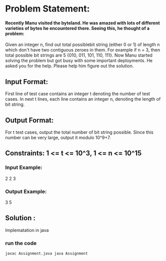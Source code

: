 # Problem Statement:

#### Recently Manu visited the byteland. He was amazed with lots of different varieties of bytes he encountered there. Seeing this, he thought of a problem: 
Given an integer n, find out total possiblebit string (either 0 or 1) of length n which don't have two contiguous zeroes in them. For example if n
= 3, then total possible bit strings are 5 {010, 011, 101, 110, 111}. Now Manu started solving the problem but got busy with some important deployments. He asked you for the help. Please help him figure out the solution.

## Input Format:
First line of test case contains an integer t denoting the number of test cases.
In next t lines, each line contains an integer n, denoting the length of bit string.

## Output Format:
For t test cases, output the total number of bit string possible. Since this number can be very large,
output it modulo 10^9+7.

## Constraints: 1 <= t <= 10^3, 1 <= n <= 10^15
### Input Example:
 2
 2
 3
### Output Example:
 3
 5

## Solution :

Implematation in java 

### run the code

`javac Assignment.java
java Assignment`


 
